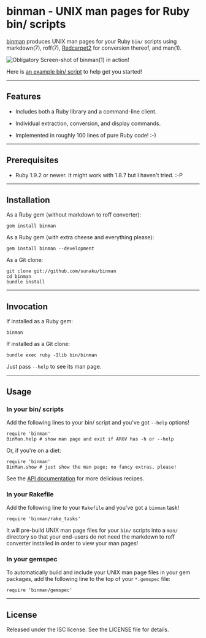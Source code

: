 binman - UNIX man pages for Ruby bin/ scripts
==============================================================================

[binman] produces UNIX man pages for your Ruby `bin/` scripts using
markdown(7), roff(7), [Redcarpet2] for conversion thereof, and man(1).

![Obligatory Screen-shot of binman(1) in action!](http://ompldr.org/vYXNlNg)

Here is [an example bin/ script][binman-bin] to help get you started!

[binman]: https://github.com/sunaku/binman
[binman-api]: http://rdoc.info/github/sunaku/binman
[binman-bin]: https://raw.github.com/sunaku/binman/master/bin/binman
[Redcarpet2]: https://github.com/tanoku/redcarpet

------------------------------------------------------------------------------
Features
------------------------------------------------------------------------------

* Includes both a Ruby library and a command-line client.

* Individual extraction, conversion, and display commands.

* Implemented in roughly 100 lines of pure Ruby code! :-)

------------------------------------------------------------------------------
Prerequisites
------------------------------------------------------------------------------

* Ruby 1.9.2 or newer.  It might work with 1.8.7 but I haven't tried. :-P

------------------------------------------------------------------------------
Installation
------------------------------------------------------------------------------

As a Ruby gem (without markdown to roff converter):

    gem install binman

As a Ruby gem (with extra cheese and everything please):

    gem install binman --development

As a Git clone:

    git clone git://github.com/sunaku/binman
    cd binman
    bundle install

------------------------------------------------------------------------------
Invocation
------------------------------------------------------------------------------

If installed as a Ruby gem:

    binman

If installed as a Git clone:

    bundle exec ruby -Ilib bin/binman

Just pass `--help` to see its man page.

------------------------------------------------------------------------------
Usage
------------------------------------------------------------------------------

### In your bin/ scripts

Add the following lines to your bin/ script and you've got `--help` options!

    require 'binman'
    BinMan.help # show man page and exit if ARGV has -h or --help

Or, if you're on a diet:

    require 'binman'
    BinMan.show # just show the man page; no fancy extras, please!

See the [API documentation][binman-api] for more delicious recipes.

### In your Rakefile

Add the following line to your `Rakefile` and you've got a `binman` task!

    require 'binman/rake_tasks'

It will pre-build UNIX man page files for your `bin/` scripts into a `man/`
directory so that your end-users do not need the markdown to roff converter
installed in order to view your man pages!

### In your gemspec

To automatically build and include your UNIX man page files in your gem
packages, add the following line to the top of your `*.gemspec` file:

    require 'binman/gemspec'

------------------------------------------------------------------------------
License
------------------------------------------------------------------------------

Released under the ISC license.  See the LICENSE file for details.
